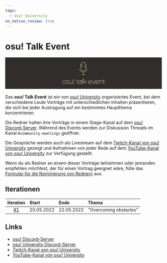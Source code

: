 ```yaml
---
tags:
  - osu! University
no_native_review: true
---
```


# osu! Talk Event

![osu! Talk Event Banner](img/banner.png)

Das **osu! Talk Event** ist ein von [osu! University](/wiki/Community/Discord_servers/osu!_University) organisiertes Event, bei dem verschiedene Leute Vorträge mit unterschiedlichen Inhalten präsentieren, die sich bei jeder Austragung auf ein bestimmtes Hauptthema konzentrieren.

Die Redner halten ihre Vorträge in einem Stage-Kanal auf dem [osu! Discord-Server](/wiki/Community/osu!_Discord_server). Während des Events werden zur Diskussion Threads im Kanal `#community-meetings` geöffnet.

Die Gespräche werden auch als Livestream auf dem [Twitch-Kanal von osu! University](https://twitch.tv/osuuniversity) gezeigt und Aufnahmen von jeder Rede auf dem [YouTube-Kanal von osu! University](https://www.youtube.com/c/osuuniversity) zur Verfügung gestellt.

Wenn du als Redner an einem dieser Vorträge teilnehmen oder jemanden empfehlen möchtest, der für einen Vortrag geeignet wäre, fülle das [Formular für die Nominierung von Rednern](https://forms.gle/HCD6ac8JwURGh8zx8) aus.

## Iterationen

| Iteration | Start | Ende | Thema |
| :-: | :-- | :-- | :-- |
| [#1](Overcoming_Obstacles) | 20.05.2022 | 22.05.2022 | "Overcoming obstacles" |

## Links

- [osu! Discord-Server](/wiki/Community/osu!_Discord_server)
- [osu! University Discord-Server](https://discord.gg/QubdHdnBVg)
- [Twitch-Kanal von osu! University](https://twitch.tv/osuuniversity)
- [YouTube-Kanal von osu! University](https://www.youtube.com/c/osuuniversity)
